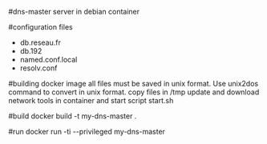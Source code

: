#dns-master server in debian container


#configuration files
- db.reseau.fr
- db.192  
- named.conf.local
- resolv.conf

#building docker image
all files must be saved in unix format. Use unix2dos command to convert in unix format.
copy files in /tmp
update and download network tools in container and start script start.sh

#build
docker build -t my-dns-master .

#run
docker run -ti --privileged my-dns-master